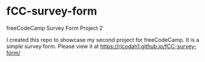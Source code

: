 # fCC-survey-form

freeCodeCamp Survey Form Project 2

I created this repo to showcase my second project for freeCodeCamp. It is a simple survey form. Please view it at https://ricodah1.github.io/fCC-survey-form/
